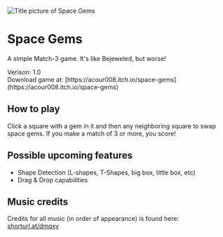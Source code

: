 ![Title picture of Space Gems](https://img.itch.zone/aW1nLzk2MjU4MDMuZ2lm/original/V4%2FmHg.gif "Space Gems")

# Space Gems
A simple Match-3 game. It's like Bejeweled, but worse!

<p>Verison: 1.0<br>
Download game at: [https://acour008.itch.io/space-gems](https://acour008.itch.io/space-gems)</p>

## How to play
Click a square with a gem in it and then any neighboring square to swap space gems. If you make a match of 3 or more, you score!

## Possible upcoming features
- Shape Detection (L-shapes, T-Shapes, big box, little box, etc)
- Drag & Drop capabilities

## Music credits
Credits for all music (in order of appearance) is found here: [shorturl.at/dmqxy](shorturl.at/dmqxy)



